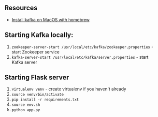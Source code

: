 ## Resources

* [Install kafka on MacOS with homebrew](https://medium.com/@Ankitthakur/apache-kafka-installation-on-mac-using-homebrew-a367cdefd273)

## Starting Kafka locally:

1. `zookeeper-server-start /usr/local/etc/kafka/zookeeper.properties` - start Zookeeper service 
2. `kafka-server-start /usr/local/etc/kafka/server.properties` - start Kafka server

## Starting Flask server
1. `virtualenv venv` - create virtualenv if you haven't already
2. `source venv/bin/activate`
3. `pip install -r requirements.txt`
4. `source env.sh`
5. `python app.py`